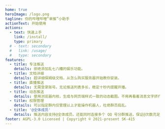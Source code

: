 ```yaml
---
home: true
heroImage: /logo.png
tagline: 你的哔哩哔哩“单推”小助手
actionText: 开始使用
actions:
  - text: 快速上手
    link: /install/
    type: primary
  # - text: secondary
  #   link: /usage/
  #   type: secondary
features:
  - title: 专注推送
    details: 拒绝添加乱七八糟的娱乐功能。
  - title: 文档详细
    details: 超详细保姆级文档，从怎么购买服务器开始教你安装。
  - title: 直播推送
    details: 无需登录账号。无论推送列表多长，稳定十秒内提醒开播。
  - title: 动态推送
    details: 使用浏览器内核，生成与网页端样式一致的动态截图。不用再看着消息文字挤作一团。
  - title: 权限管理
    details: 可以指定群内仅管理以上才能操作机器人，杜绝群员捣乱。
  - title: '@全体成员'
    details: 推送内容支持@全体成员。还能同时连接多个 QQ 号分群推送，保证@次数充足。
footer: AGPL-3.0 Licensed | Copyright © 2021-present SK-415
---
```

